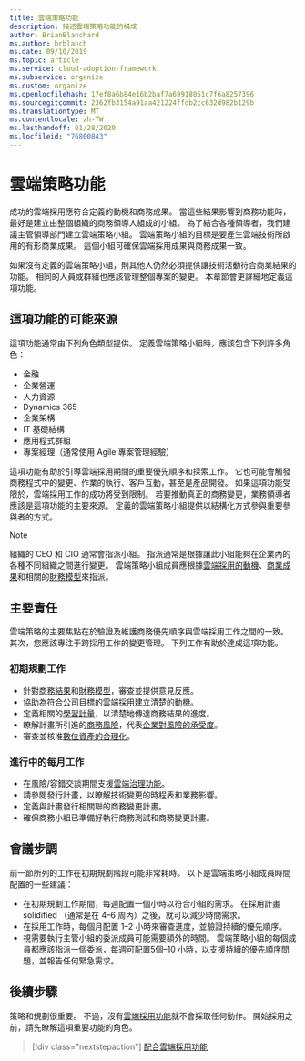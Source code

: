 ```yaml
---
title: 雲端策略功能
description: 描述雲端策略功能的構成
author: BrianBlanchard
ms.author: brblanch
ms.date: 09/10/2019
ms.topic: article
ms.service: cloud-adoption-framework
ms.subservice: organize
ms.custom: organize
ms.openlocfilehash: 17ef8a6b84e16b2baf7a69918051c7f6a8257396
ms.sourcegitcommit: 2362fb3154a91aa421224ffdb2cc632d982b129b
ms.translationtype: MT
ms.contentlocale: zh-TW
ms.lasthandoff: 01/28/2020
ms.locfileid: "76800843"
---
```

# <a name="cloud-strategy-capabilities"></a>雲端策略功能

成功的雲端採用應符合定義的動機和商務成果。 當這些結果影響到商務功能時，最好是建立由整個組織的商務領導人組成的小組。 為了結合各種領導者，我們建議主管領導部門建立雲端策略小組。 雲端策略小組的目標是要產生雲端技術所啟用的有形商業成果。 這個小組可確保雲端採用成果與商務成果一致。

如果沒有定義的雲端策略小組，則其他人仍然必須提供讓技術活動符合商業結果的功能。 相同的人員或群組也應該管理整個專案的變更。 本章節會更詳細地定義這項功能。

## <a name="possible-sources-for-this-capability"></a>這項功能的可能來源

這項功能通常由下列角色類型提供。 定義雲端策略小組時，應該包含下列許多角色：

- 金融
- 企業營運
- 人力資源
- Dynamics 365
- 企業架構
- IT 基礎結構
- 應用程式群組
- 專案經理（通常使用 Agile 專案管理經驗）

這項功能有助於引導雲端採用期間的重要優先順序和探索工作。 它也可能會觸發商務程式中的變更、作業的執行、客戶互動，甚至是產品開發。 如果這項功能受限於，雲端採用工作的成功將受到限制。 若要推動真正的商務變更，業務領導者應該是這項功能的主要來源。 定義的雲端策略小組提供以結構化方式參與重要參與者的方式。

> [!NOTE]
> 組織的 CEO 和 CIO 通常會指派小組。 指派通常是根據讓此小組能夠在企業內的各種不同組織之間進行變更。 雲端策略小組成員應根據[雲端採用的動機](../strategy/motivations.md)、[商業成果](../strategy/business-outcomes/index.md)和相關的[財務模型](../strategy/financial-models.md)來指派。

## <a name="key-responsibilities"></a>主要責任

雲端策略的主要焦點在於驗證及維護商務優先順序與雲端採用工作之間的一致。 其次，您應該專注于跨採用工作的變更管理。 下列工作有助於達成這項功能。

### <a name="early-planning-tasks"></a>初期規劃工作

- 針對[商務結果](../strategy/business-outcomes/index.md)和[財務模型](../strategy/financial-models.md)，審查並提供意見反應。
- 協助為符合公司目標的[雲端採用建立清楚的動機](../strategy/motivations.md)。
- 定義相關的[學習計量](../strategy/learning-metrics.md)，以清楚地傳達商務結果的進度。
- 瞭解計畫所引進的[商務風險](../govern/policy-compliance/risk-tolerance.md)，代表[企業對風險的承受度](../govern/policy-compliance/risk-tolerance.md)。
- 審查並核准[數位資產的合理化](../digital-estate/rationalize.md)。

### <a name="ongoing-monthly-tasks"></a>進行中的每月工作

- 在風險/容錯交談期間支援[雲端治理功能](./cloud-governance.md)。
- 請參閱發行計畫，以瞭解技術變更的時程表和業務影響。
- 定義與計畫發行相關聯的商務變更計畫。
- 確保商務小組已準備好執行商務測試和商務變更計畫。

## <a name="meeting-cadence"></a>會議步調

前一節所列的工作在初期規劃階段可能非常耗時。 以下是雲端策略小組成員時間配置的一些建議：

- 在初期規劃工作期間，每週配置一個小時以符合小組的需求。 在採用計畫 solidified （通常是在 4&ndash;6 周內）之後，就可以減少時間需求。
- 在採用工作時，每個月配置 1&ndash;2 小時來審查進度，並驗證持續的優先順序。
- 視需要執行主管小組的委派成員可能需要額外的時間。 雲端策略小組的每個成員都應該指派一個委派，每週可配置5個&ndash;10 小時，以支援持續的優先順序問題，並報告任何緊急需求。

## <a name="next-steps"></a>後續步驟

策略和規劃很重要。 不過，沒有[雲端採用功能](./cloud-adoption.md)就不會採取任何動作。 開始採用之前，請先瞭解這項重要功能的角色。

> [!div class="nextstepaction"]
> [配合雲端採用功能](./cloud-adoption.md)
